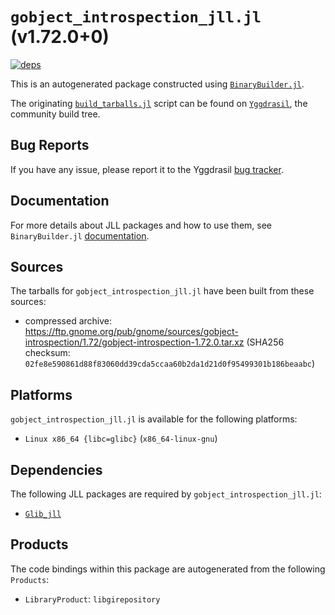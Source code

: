 # `gobject_introspection_jll.jl` (v1.72.0+0)

[![deps](https://juliahub.com/docs/gobject_introspection_jll/deps.svg)](https://juliahub.com/ui/Packages/gobject_introspection_jll/1MUiO?page=2)

This is an autogenerated package constructed using [`BinaryBuilder.jl`](https://github.com/JuliaPackaging/BinaryBuilder.jl).

The originating [`build_tarballs.jl`](https://github.com/JuliaPackaging/Yggdrasil/blob/f8ee2731c48b3b867972fc6d20ed9fa0f05774c1/G/gobject_introspection/build_tarballs.jl) script can be found on [`Yggdrasil`](https://github.com/JuliaPackaging/Yggdrasil/), the community build tree.

## Bug Reports

If you have any issue, please report it to the Yggdrasil [bug tracker](https://github.com/JuliaPackaging/Yggdrasil/issues).

## Documentation

For more details about JLL packages and how to use them, see `BinaryBuilder.jl` [documentation](https://docs.binarybuilder.org/stable/jll/).

## Sources

The tarballs for `gobject_introspection_jll.jl` have been built from these sources:

* compressed archive: https://ftp.gnome.org/pub/gnome/sources/gobject-introspection/1.72/gobject-introspection-1.72.0.tar.xz (SHA256 checksum: `02fe8e590861d88f83060dd39cda5ccaa60b2da1d21d0f95499301b186beaabc`)

## Platforms

`gobject_introspection_jll.jl` is available for the following platforms:

* `Linux x86_64 {libc=glibc}` (`x86_64-linux-gnu`)

## Dependencies

The following JLL packages are required by `gobject_introspection_jll.jl`:

* [`Glib_jll`](https://github.com/JuliaBinaryWrappers/Glib_jll.jl)

## Products

The code bindings within this package are autogenerated from the following `Products`:

* `LibraryProduct`: `libgirepository`
